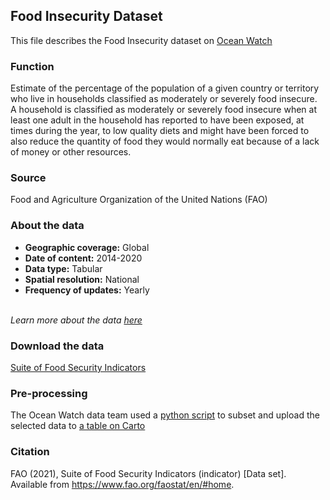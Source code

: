 ## Food Insecurity Dataset
This file describes the Food Insecurity dataset on [Ocean Watch](https://www.oceanwatchdata.org)

### Function
Estimate of the percentage of the population of a given country or territory who live in households classified as moderately or severely food insecure.
A household is classified as moderately or severely food insecure when at least one adult in the household has reported to have been exposed, at times during the year, to low quality diets and might have been forced to also reduce the quantity of food they would normally eat because of a lack of money or other resources. 


### Source
Food and Agriculture Organization of the United Nations (FAO)

### About the data
- **Geographic coverage:** Global
- **Date of content:** 2014-2020
- **Data type:** Tabular
- **Spatial resolution:** National
- **Frequency of updates:** Yearly

<br/>*Learn more about the data [here](https://www.fao.org/faostat/en/#data/FS/metadata)*

### Download the data
[Suite of Food Security Indicators](https://www.fao.org/faostat/en/#data/FS) 

### Pre-processing
The Ocean Watch data team used a [python script](foo_064_rw0_food_insecurity_processing.py) to subset and upload the selected data to [a table on Carto](https://resourcewatch.carto.com/u/wri-rw/dataset/foo_064_rw0_food_insecurity_edit)

### Citation
FAO (2021), Suite of Food Security Indicators (indicator) \[Data set]. Available from https://www.fao.org/faostat/en/#home.

